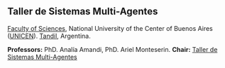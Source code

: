 ## Taller de Sistemas Multi-Agentes

[Faculty of Sciences](http://www.exa.unicen.edu.ar/), National University of the Center of Buenos Aires ([UNICEN](http://www.unicen.edu.ar/)). [Tandil](http://www.tandil.gov.ar/), Argentina. 

**Professors:** PhD. Analía Amandi, PhD. Ariel Monteserin.
**Chair:** [Taller de Sistemas Multi-Agentes](http://www.exa.unicen.edu.ar/catedras/tmultiag/)
